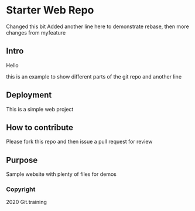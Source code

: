 # Starter Web Repo

Changed this bit
Added another line here to demonstrate rebase, then more changes from myfeature

## Intro

Hello

this is an example to show different parts of the git repo
and another line

## Deployment

This is a simple web project

## How to contribute

Please fork this repo and then issue a pull request for review

## Purpose

Sample website with plenty of files for demos

### Copyright
2020 Git.training
